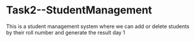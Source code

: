 # Task2--StudentManagement
This is a student management system where we can add or delete students by their roll number and generate the result
day 1
